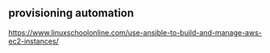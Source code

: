 ## provisioning automation 
https://www.linuxschoolonline.com/use-ansible-to-build-and-manage-aws-ec2-instances/
